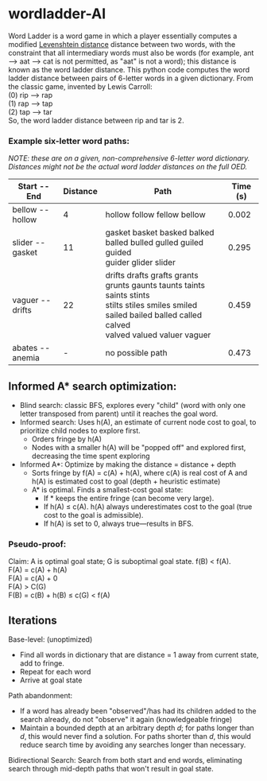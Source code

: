 # wordladder-AI
Word Ladder is a word game in which a player essentially computes a modified [Levenshtein distance](https://en.wikipedia.org/wiki/Levenshtein_distance "Wikipedia: Levenshtein distance") distance between two words, with the constraint that all intermediary words must also be words (for example, ant --> aat --> cat is not permitted, as "aat" is not a word); this distance is known as the word ladder distance. 
This python code computes the word ladder distance between pairs of 6-letter words in a given dictionary. From the classic game, invented by Lewis Carroll:</br>
 (0) rip --> rap</br>
 (1) rap --> tap</br>
 (2) tap --> tar</br>
So, the word ladder distance between rip and tar is 2.

### Example six-letter word paths:
*NOTE: these are on a given, non-comprehensive 6-letter word dictionary. Distances might not be the actual word ladder distances on the full OED.*

| Start -- End    | Distance | Path                                                            | Time (s) |
| ----------------|----------| ----------------------------------------------------------------|-----|
| bellow -- hollow|  4       | hollow follow fellow bellow                                     |0.002|
| slider -- gasket| 11       | gasket basket basked balked balled bulled gulled guiled guided</br> guider glider slider                                                                                                                |0.295|
| vaguer -- drifts| 22       | drifts drafts grafts grants grunts gaunts taunts taints saints stints</br> stilts stiles smiles smiled sailed bailed balled called calved</br> valved valued valuer vaguer                            |0.459|
| abates -- anemia| -        | no possible path                                                |0.473|

## Informed A* search optimization:
+ Blind search: classic BFS, explores every "child" (word with only one letter transposed from parent) until it reaches the goal word.
+ Informed search: Uses h(A), an estimate of current node cost to goal, to prioritize child nodes to explore first.
  + Orders fringe by h(A)
  + Nodes with a smaller h(A) will be "popped off" and explored first, decreasing the time spent exploring  
+ Informed A*: Optimize by making the distance = distance + depth
  + Sorts fringe by f(A) = c(A) + h(A), where c(A) is real cost of A and h(A) is estimated cost to goal (depth + heuristic estimate)
  + A* is optimal. Finds a smallest-cost goal state:
    + If * keeps the entire fringe (can become very large).
    + If h(A) ≤ c(A). h(A) always underestimates cost to the goal (true cost to the goal is admissible).
    + If h(A) is set to 0, always true—results in BFS.

### Pseudo-proof:</br>
Claim: A is optimal goal state; G is suboptimal goal state. f(B) < f(A).</br>
  F(A) = c(A) + h(A)</br> 
  F(A) = c(A) + 0</br>
  F(A) > C(G)</br>
  F(B) = c(B) + h(B) ≤ c(G) < f(A) </br>

## Iterations
Base-level: (unoptimized)
<ul>
  <li>Find all words in dictionary that are distance = 1 away from current state, add to fringe.</li>
  <li>Repeat for each word</li>
  <li>Arrive at goal state</li>
</ul>

Path abandonment:
<ul>
  <li>If a word has already been "observed"/has had its children added to the search already, do not "observe" it again (knowledgeable fringe)</li>
  <li> Maintain a bounded depth at an arbitrary depth <i>d</i>; for paths longer than <i>d</i>, this would never find a solution. For paths shorter than <i>d</i>, this would reduce search time by avoiding any searches longer than necessary.</li>
</ul>

Bidirectional Search: Search from both start and end words, eliminating search through mid-depth paths that won't result in goal state.

